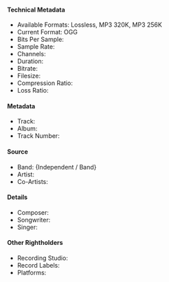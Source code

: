 #### Technical Metadata
- Available Formats: Lossless, MP3 320K, MP3 256K
- Current Format: OGG
- Bits Per Sample:
- Sample Rate:
- Channels:
- Duration:
- Bitrate:
- Filesize:
- Compression Ratio:
- Loss Ratio:
#### Metadata
- Track:
- Album:
- Track Number:
#### Source
- Band: {Independent / Band}
- Artist: 
- Co-Artists: 
#### Details
- Composer:
- Songwriter:
- Singer:
#### Other Rightholders
- Recording Studio:
- Record Labels:
- Platforms:
